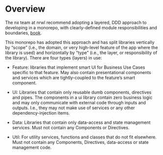 # Overview

The nx team at nrwl recommend adopting a layered, DDD approach to developing in a monorepo, with clearly-defined module responsibilities and boundaries, [book](https://go.nx.dev/angular-enterprise-monorepo-patterns-new-book).

This monorepo has adopted this approach and has split libraries vertically by “scope” (i.e., the domain, or very high-level feature of the app where the library is used) and horizontally by “type” (i.e., the layer, or responsibility of the library). There are four types (layers) in use:

- Feature: libraries that implement smart UI for Business Use Cases specific to that feature. May also contain presentational components and services which are tightly-coupled to the feature’s smart component.

- UI: Libraries that contain only reusable dumb components, directives and pipes. The components in a ui library contain zero business logic and may only communicate with external code through inputs and outputs. I.e., they may not make use of services or any other dependency-injection items.

- Data: Libraries that contain only data-access and state management services. Must not contain any Components or Directives.

- Util: For utility services, functions and classes that do not fit elsewhere. Must not contain any Components, Directives, data-access or state management code.

